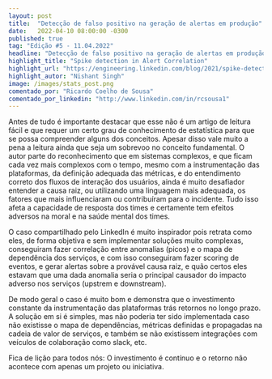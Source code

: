 ```yaml
---
layout: post 
title:  "Detecção de falso positivo na geração de alertas em produção"
date:   2022-04-10 08:00:00 -0300
published: true
tag: "Edição #5 - 11.04.2022"
headline: "Detecção de falso positivo na geração de alertas em produção"
highlight_title: "Spike detection in Alert Correlation"
highlight_url: "https://engineering.linkedin.com/blog/2021/spike-detection-in-alert-correlation"
highlight_autor: "Nishant Singh"
image: /images/stats_post.png
comentado_por: "Ricardo Coelho de Sousa"
comentado_por_linkedin: "http://www.linkedin.com/in/rcsousa1"
---
```

Antes de tudo é importante destacar que esse não é um artigo de leitura fácil e que requer um certo grau de conhecimento de estatística para que se possa compreender alguns dos conceitos. Apesar disso vale muito a pena a leitura ainda que seja um sobrevoo no conceito fundamental. O autor parte do reconhecimento que em sistemas complexos, e que ficam cada vez mais complexos com o tempo, mesmo com a instrumentação das plataformas, da definição adequada das métricas, e do entendimento correto dos fluxos de interação dos usuários, ainda é muito desafiador entender a causa raiz, ou utilizando uma linguagem mais adequada, os fatores que mais influenciaram ou contribuíram para o incidente. Tudo isso afeta a capacidade de resposta dos times e certamente tem efeitos adversos na moral e na saúde mental dos times.

O caso compartilhado pelo LinkedIn é muito inspirador pois retrata como eles, de forma objetiva e sem implementar soluções muito complexas, conseguiram fazer correlação entre anomalias (picos) e o mapa de dependência dos serviços, e com isso conseguiram fazer scoring de eventos, e gerar alertas sobre a provável causa raiz, e quão certos eles estavam que uma dada anomalia seria o principal causador do impacto adverso nos serviços (upstrem e downstream).
    
De modo geral o caso é muito bom e demonstra que o investimento constante da instrumentação das plataformas trás retornos no longo prazo. A solução em si é simples, mas não poderia ter sido implementada caso não existisse o mapa de dependências, métricas definidas e propagadas na cadeia de valor de serviços,  e também se não existissem integrações com veículos de colaboração como slack, etc. 
    
Fica de lição para todos nós: O investimento é contínuo e o retorno não acontece com apenas um projeto ou iniciativa.
